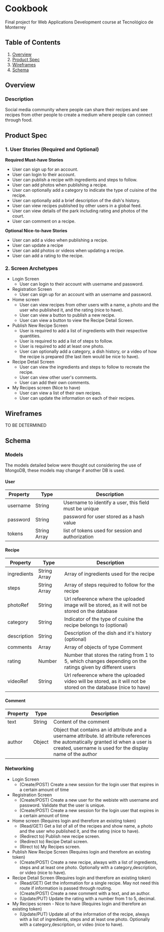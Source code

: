 # Cookbook
Final project for Web Applications Development course at Tecnológico de Monterrey
## Table of Contents
1. [Overview](#Overview)
1. [Product Spec](#Product-Spec)
1. [Wireframes](#Wireframes)
2. [Schema](#Schema)

## Overview
### Description
Social media community where people can share their recipes and see recipes from other people to create a medium where people can connect through food.

## Product Spec

### 1. User Stories (Required and Optional)

**Required Must-have Stories**

* User can sign up for an account.
* User can login to their account.
* User can publish a recipe with ingredients and steps to follow. 
* User can add photos when publishing a recipe.
* User can optionally add a category to indicate the type of cuisine of the recipe.
* User can optionally add a brief description of the dish's history.
* User can view recipes published by other users in a global feed. 
* User can view details of the park including rating and photos of the court.
* User can comment on a recipe. 

**Optional Nice-to-have Stories**
* User can add a video when publishing a recipe. 
* User can update a recipe
* User can add photos or videos when updating a recipe.
* User can add a rating to the recipe. 

### 2. Screen Archetypes

* Login Screen
   * User can login to their account with username and password. 
* Registration Screen
    * User can sign up for an account with an username and password.
* Home screen
   * User can view recipes from other users with a name, a photo and the user who published it, and the rating (nice to have). 
   * User can view a button to publish a new recipe. 
   * User can view a button to view the Recipe Detail Screen. 
* Publish New Recipe Screen
   * User is required to add a list of ingredients with their respective quantities. 
   * User is required to add a list of steps to follow. 
   * User is required to add at least one photo. 
   * User can optionally add a category, a dish history, or a video of how the recipe is prepared (the last item would be nice to have). 
* Recipe Detail Screen
    * User can view the ingredients and steps to follow to recreate the recipe.
    * User can view other user's comments. 
    * User can add their own comments. 
* My Recipes screen (Nice to have) 
    * User can view a list of their own recipes. 
    * User can update the information on each of their recipes. 
     



## Wireframes
TO BE DETERMINED 

## Schema 
### Models
The models detailed below were thought out considering the use of MongoDB, these models may change if another DB is used.  
#### User
| Property | Type | Description |
| -------- | ---- | ----------- |
| username | String | Username to identify a user, this field must be unique|
| password | String | password for user stored as a hash value |
| tokens | String Array | list of tokens used for session  and authorization | 

#### Recipe
| Property | Type | Description |
| -------- | ---- | ----------- |
| ingredients | String Array | Array of ingredients used for the recipe | 
| steps | String Array | Array of steps required to follow for the recipe |
| photoRef | String |  Url refeerence where the uploaded image will be stored, as it will not be stored on the database | 
| category | String | Indicator of the type of cuisine the recipe belongs to (optional) | 
| description | String | Description of the dish and it's history (optional) | 
| comments | Array | Array of objects of type Comment | 
| rating | Number | Number that stores the rating from 1 to 5, which changes depending on the ratings given by different users | 
| videoRef | String | Url refeerence where the uploaded video will be stored, as it will not be stored on the database (nice to have) | 

#### Comment
| Property | Type | Description |
| -------- | ---- | ----------- |
| text | String | Content of the comment |
| author | Object | Object that contains an id attribute and a username attribute. Id attribute references the automatically granted id when a user is created, username is used for the display name of the author | 

### Networking
- Login Screen 
  - (Create/POST) Create a new session for the login user that expires in a certain amount of time
- Registration Screen
  - (Create/POST) Create a new user for the webiste with username and password. Validate that the user is unique. 
  - (Create/POST) Create a new session for the login user that expires in a certain amount of time
- Home screen (Requires login and therefore an existing token)
  - (Read/GET) Get a list of all of the recipes and show name, a photo and the user who published it, and the rating (nice to have).
  - (Redirect to) Publish new recipe screen.
  - (Redirect to) Recipe Detail screen.
  - (Rirect to) My Recipes screen. 
- Publish New Recipe Screen (Requires login and therefore an existing token)
  - (Create/POST) Create a new recipe, always with a list of ingredients, steps and at least one photo. Optionally with a category,description, or video (nice to have). 
- Recipe Detail Screen (Requires login and therefore an existing token)
  - (Read/GET) Get the information for a single recipe. May not need this route if information is passed through routing. 
  - (Create/POST) Create a new comment with a text, and an author. 
  - (Update/PUT) Update the rating with a number from 1 to 5, decimal. 
- My Recipes screen - Nice to have (Requires login and therefore an existing token)
  - (Update/PUT) Update all of the information of the recipe, always with a list of ingredients, steps and at least one photo. Optionally with a category,description, or video (nice to have). 

